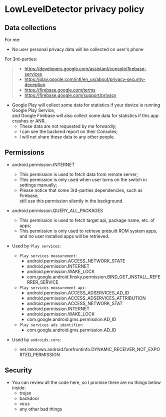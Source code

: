 # LowLevelDetector privacy policy

## Data collections

For me:
- No user personal privacy data will be collected on user's phone

For 3rd-parties:
> - https://developers.google.com/assistant/console/firebase-services
> - https://play.google.com/intl/en_us/about/privacy-security-deception
> - https://firebase.google.com/terms
> - https://firebase.google.com/support/privacy

- Google Play will collect some data for statistics if your device is running Google Play Service,  
  and Google Firebase will also collect some data for statistics if this app crashes or ANR.
  - These data are not requested by me forwardly;
  - I can see the backend report on their Consoles;
  - I will not share these data to any other people.

## Permissions

- android.permission.INTERNET
  - This permission is used to fetch data from remote server;
  - This permission is only used when user turns on the switch in settings manually;
  - Please notice that some 3rd-parties dependencies, such as Firebase,  
    still use this permission silently in the background.

- android.permission.QUERY_ALL_PACKAGES
  - This permission is used to fetch target api, package name, etc. of apps;
  - This permission is only used to retrieve prebuilt ROM system apps,  
    and no user installed apps will be retrieved.

- Used by `Play services`:
  - `Play services measurement`:
    - android.permission.ACCESS_NETWORK_STATE
    - android.permission.INTERNET
    - android.permission.WAKE_LOCK
    - com.google.android.finsky.permission.BIND_GET_INSTALL_REFERRER_SERVICE
  - `Play services measurement api`:
    - android.permission.ACCESS_ADSERVICES_AD_ID
    - android.permission.ACCESS_ADSERVICES_ATTRIBUTION
    - android.permission.ACCESS_NETWORK_STAT
    - android.permission.INTERNET
    - android.permission.WAKE_LOCK
    - com.google.android.gms.permission.AD_ID
  - `Play services ads identifier`:
    - com.google.android.gms.permission.AD_ID

- Used by `androidx.core`:
  - net.imknown.android.forefrontinfo.DYNAMIC_RECEIVER_NOT_EXPORTED_PERMISSION

## Security

- You can review all the code here, so I promise there are no things below inside:
  - trojan
  - backdoor
  - virus
  - any other bad things
